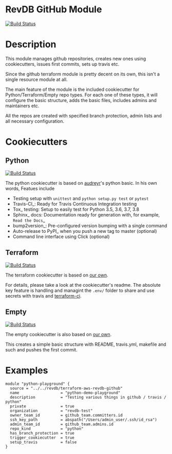 RevDB GitHub Module
================

[![Build Status](https://travis-ci.com/revenants-cie/terraform-aws-revdb-github.svg?branch=master)](https://travis-ci.com/revenants-cie/terraform-aws-revdb-github)

Description
=============

This module manages github repositories, creates new ones using cookiecutters, issues first commits, sets up travis etc.

Since the github terraform module is pretty decent on its own, this isn't a single resource module at all.

The main feature of the module is the included cookiecutter for Python/Terraform/Empty repo types.
For each one of these types, it will configure the basic structure, adds the basic files, includes admins and maintainers etc.

All the repos are created with specified branch protection, admin lists and all necessary configuration.

Cookiecutters
=============

Python
------

[![Build Status](https://travis-ci.org/audreyfeldroy/cookiecutter-pypackage.svg?branch=master)](https://travis-ci.org/github/audreyfeldroy/cookiecutter-pypackage)

The python cookiecutter is based on [audreyr](https://github.com/audreyr/cookiecutter-pypackage.git)'s python basic.
In his own words, Featues include

* Testing setup with ``unittest`` and ``python setup.py test`` or ``pytest``
* Travis-CI_: Ready for Travis Continuous Integration testing
* Tox_ testing: Setup to easily test for Python 3.5, 3.6, 3.7, 3.8
* Sphinx_ docs: Documentation ready for generation with, for example, `Read the Docs`_
* bump2version_: Pre-configured version bumping with a single command
* Auto-release to PyPI_ when you push a new tag to master (optional)
* Command line interface using Click (optional)

Terraform
---------

[![Build Status](https://travis-ci.com/revenants-cie/cookiecutter-terraform.svg?branch=master)](https://travis-ci.com/revenants-cie/cookiecutter-terraform)

The terraform cookiecutter is based on [our own](https://github.com/revenants-cie/cookiecutter-terraform).

For details, please take a look at the cookiecutter's readme. The absolute key feature is handling and managint the `.env/` folder to share and use secrets with travis and [terraform-ci](https://github.com/revenants-cie/terraform-ci).

Empty
-----
[![Build Status](https://travis-ci.com/revenants-cie/cookiecutter-empty.svg?branch=master)](https://travis-ci.com/revenants-cie/cookiecutter-empty)

The empty cookiecutter is also based on [our own](https://github.com/revenants-cie/cookiecutter-empty).

This creates a simple basic structure with README, travis.yml, makefile and such and pushes the first commit.

Examples
========
```hcl
module "python-playground" {
  source = "../../revdb/terraform-aws-revdb-github"
  name                  = "python-demo-playground"
  description           = "Testing various things in github / travis / python"
  private               = true
  organization          = "revdb-test"
  owner_team_id         = github_team.committers.id
  ssh_key_path          = abspath("/Users/admin_user/.ssh/id_rsa")
  admin_team_id         = github_team.admins.id
  repo_kind             = "python"
  has_branch_protection = true
  trigger_cookiecutter  = true
  setup_travis          = false
}
```

